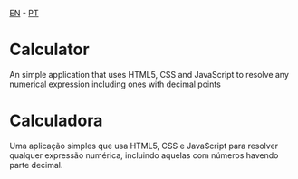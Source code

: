 [EN](#calculator) - [PT](#calculadora)

# Calculator
An simple application that uses HTML5, CSS and JavaScript to resolve any numerical expression including ones with decimal points 

# Calculadora
Uma aplicação simples que usa HTML5, CSS e JavaScript para resolver qualquer expressão numérica, incluindo aquelas com números havendo parte decimal.